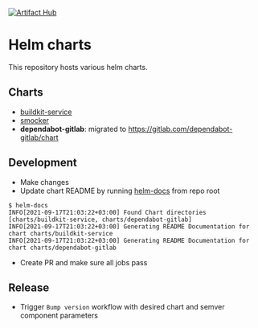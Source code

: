 [![Artifact Hub](https://img.shields.io/endpoint?url=https://artifacthub.io/badge/repository/andrcuns)](https://artifacthub.io/packages/search?repo=andrcuns)

# Helm charts

This repository hosts various helm charts.

## Charts

* [buildkit-service](charts/buildkit-service/README.md)
* [smocker](charts/smocker/README.md)
* **dependabot-gitlab**: migrated to <https://gitlab.com/dependabot-gitlab/chart>

## Development

* Make changes
* Update chart README by running [helm-docs](https://github.com/norwoodj/helm-docs/releases) from repo root

```shell
$ helm-docs
INFO[2021-09-17T21:03:22+03:00] Found Chart directories [charts/buildkit-service, charts/dependabot-gitlab]
INFO[2021-09-17T21:03:22+03:00] Generating README Documentation for chart charts/buildkit-service
INFO[2021-09-17T21:03:22+03:00] Generating README Documentation for chart charts/dependabot-gitlab
```

* Create PR and make sure all jobs pass

## Release

* Trigger `Bump version` workflow with desired chart and semver component parameters
